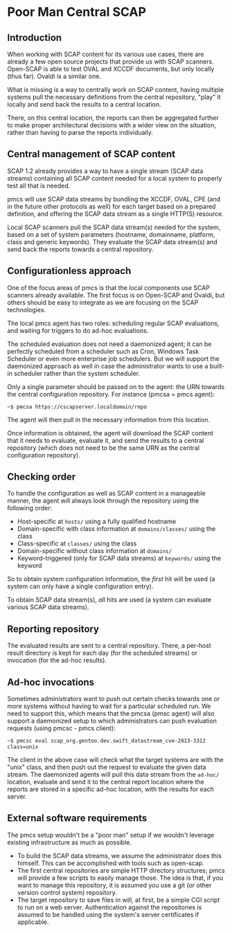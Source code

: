 Poor Man Central SCAP
=====================

Introduction
------------

When working with SCAP content for its various use cases, there are already a
few open source projects that provide us with SCAP scanners. Open-SCAP is able
to test OVAL and XCCDF documents, but only locally (thus far). Ovaldi is a
similar one.

What is missing is a way to centrally work on SCAP content, having multiple
systems pull the necessary definitions from the central repository, "play" it
locally and send back the results to a central location.

There, on this central location, the reports can then be aggregated further to
make proper architectural decisions with a wider view on the situation, rather
than having to parse the reports individually.

Central management of SCAP content
----------------------------------

SCAP 1.2 already provides a way to have a single stream (SCAP data streams)
containing all SCAP content needed for a local system to properly test all that
is needed.

pmcs will use SCAP data streams by bundling the XCCDF, OVAL, CPE (and in the
future other protocols as well) for each target based on a prepared definition,
and offering the SCAP data stream as a single HTTP(S) resource.

Local SCAP scanners pull the SCAP data stream(s) needed for the system, based on
a set of system parameters (hostname, domainname, platform, class and generic
keywords). They evaluate the SCAP data stream(s) and send back the reports
towards a central repository.

Configurationless approach
--------------------------

One of the focus areas of pmcs is that the local components use SCAP scanners
already available. The first focus is on Open-SCAP and Ovaldi, but others should
be easy to integrate as we are focusing on the SCAP technologies.

The local pmcs agent has two roles: scheduling regular SCAP evaluations, and
waiting for triggers to do ad-hoc evaluations.

The scheduled evaluation does not need a daemonized agent; it can be perfectly
scheduled from a scheduler such as Cron, Windows Task Scheduler or even more
enterprise job schedulers. But we will support the daemonized approach as well
in case the administrator wants to use a built-in scheduler rather than the
system scheduler.

Only a single parameter should be passed on to the agent: the URN towards the
central configuration repository. For instance (pmcsa = pmcs agent):
```
~$ pmcsa https://cscapserver.localdomain/repo
```

The agent will then pull in the necessary information from this location.

Once information is obtained, the agent will download the SCAP content that it
needs to evaluate, evaluate it, and send the results to a central repository
(which does not need to be the same URN as the central configuration
repository).

Checking order
--------------

To handle the configuration as well as SCAP content in a manageable manner, the
agent will always look through the repository using the following order:

- Host-specific at `hosts/` using a fully qualified hostname
- Domain-specific with class information at `domains/classes/` using the class
- Class-specific at `classes/` using the class
- Domain-specific without class information at `domains/`
- Keyword-triggered (only for SCAP data streams) at `keywords/` using the
  keyword

So to obtain system configuration information, the *first* hit will be used (a
system can only have a single configuration entry).

To obtain SCAP data stream(s), *all* hits are used (a system can evaluate
various SCAP data streams).

Reporting repository
--------------------

The evaluated results are sent to a central repository. There, a per-host result
directory is kept for each day (for the scheduled streams) or invocation (for
the ad-hoc results).

Ad-hoc invocations
------------------

Sometimes administrators want to push out certain checks towards one or more
systems without having to wait for a particular scheduled run. We need to
support this, which means that the pmcsa (pmsc agent) will also support a
daemonized setup to which administrators can push evaluation requests (using
pmcsc - pmcs client):
```
~$ pmcsc eval scap_org.gentoo.dev.swift_datastream_cve-2013-3312 class=unix
```

The client in the above case will check what the target systems are with the
"unix" class, and then push out the request to evaluate the given data stream.
The daemonized agents will pull this data stream from the `ad-hoc/` location,
evaluate and send it to the central report location where the reports are stored
in a specific ad-hoc location, with the results for each server.

External software requirements
------------------------------

The pmcs setup wouldn't be a "poor man" setup if we wouldn't leverage existing
infrastructure as much as possible.

* To build the SCAP data streams, we assume the administrator does this himself.
  This can be accomplished with tools such as open-scap.
* The first central repositories are simple HTTP directory structures; pmcs will
  provide a few scripts to easily manage those. The idea is that, if you want to
  manage this repository, it is assumed you use a git (or other version control
  system) repository.
* The target repository to save files in will, at first, be a simple CGI script
  to run on a web server. Authentication against the repositories is assumed to
  be handled using the system's server certificates if applicable.


